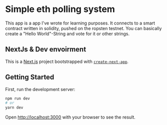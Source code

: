# Simple eth polling system

This app is a app I've wrote for learning purposes. It connects to a smart contract written in solidity, pushed on the ropsten testnet. You can basically create a "Hello World"-String and vote for it or other strings. 


## NextJs & Dev envoirment

This is a [Next.js](https://nextjs.org/) project bootstrapped with [`create-next-app`](https://github.com/vercel/next.js/tree/canary/packages/create-next-app).

## Getting Started

First, run the development server:

```bash
npm run dev
# or
yarn dev
```

Open [http://localhost:3000](http://localhost:3000) with your browser to see the result.

